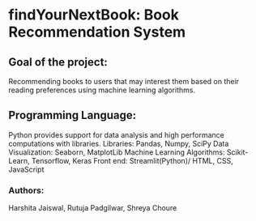 # findYourNextBook: Book Recommendation System 

## Goal of the project:
Recommending books to users that may interest them based on their reading preferences using machine learning algorithms. 

## Programming Language: 
Python provides support for data analysis and high performance computations with libraries. 
Libraries: Pandas, Numpy, SciPy
Data Visualization: Seaborn, MatplotLib
Machine Learning Algorithms: Scikit-Learn, Tensorflow, Keras
Front end: Streamlit(Python)/ HTML, CSS, JavaScript

### Authors:
Harshita Jaiswal, Rutuja Padgilwar, Shreya Choure
